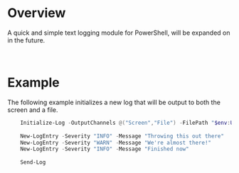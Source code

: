 # Overview
A quick and simple text logging module for PowerShell, will be expanded on in the future.

<br>

# Example
The following example initializes a new log that will be output to both the screen and a file.

```powershell
    Initialize-Log -OutputChannels @("Screen","File") -FilePath "$env:Userprofile\temp\log.txt"
    
    New-LogEntry -Severity "INFO" -Message "Throwing this out there"
    New-LogEntry -Severity "WARN" -Message "We're almost there!"
    New-LogEntry -Severity "INFO" -Message "Finished now"
    
    Send-Log
```